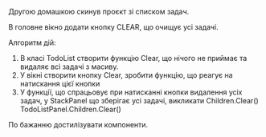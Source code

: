 Другою домашкою скинув проєкт зі списком задач.

В головне вікно додати кнопку CLEAR, що очищує усі задачі.

Алгоритм дій:
1. В класі TodoList створити функцію Clear, що нічого не приймає та видаляє всі задачі з масиву.
2. У вікні створити кнопку Clear, зробити функцію, що реагує на натискання цієї кнопки
3. У функції, що спрацьовує при натисканні кнопки видалення усіх задач, у StackPanel що зберігає усі задачі, викликати Children.Clear()
TodoListPanel.Children.Clear()

По бажанню достилізувати компоненти.
